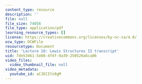 ```yaml
---
content_type: resource
description: ''
file: null
file_size: 74056
file_type: application/pdf
learning_resource_types: []
license: https://creativecommons.org/licenses/by-nc-sa/4.0/
ocw_type: OCWFile
resourcetype: Document
title: 'Lecture 10: Lewis Structures II transcript'
uid: 7de53461-5e08-4f4f-9a39-250526a6ca06
video_files:
  video_thumbnail_file: null
video_metadata:
  youtube_id: aCJECIYz8gM
---
```

